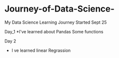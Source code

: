 # Journey-of-Data-Science-
My Data Science Learning Journey Started Sept 25 

  Day_1
*I've learned about Pandas Some functions 

  Day 2 
  * I ve learned linear Regrassion
    
